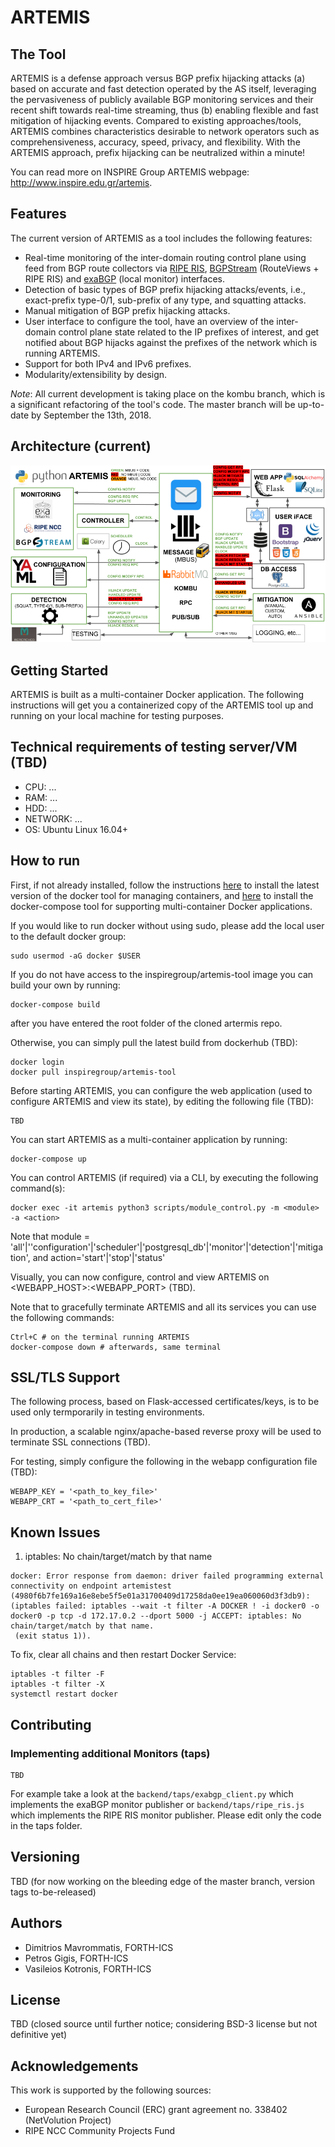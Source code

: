 # ARTEMIS

## The Tool

ARTEMIS is a defense approach versus BGP prefix hijacking attacks (a) based on accurate and fast detection operated by the AS itself, leveraging the pervasiveness of publicly available BGP monitoring services and their recent shift towards real-time streaming, thus (b) enabling flexible and fast mitigation of hijacking events. Compared to existing approaches/tools, ARTEMIS combines characteristics desirable to network operators such as comprehensiveness, accuracy, speed, privacy, and flexibility. With the ARTEMIS approach, prefix hijacking can be neutralized within a minute!

You can read more on INSPIRE Group ARTEMIS webpage: http://www.inspire.edu.gr/artemis.

## Features

The current version of ARTEMIS as a tool includes the following features:

* Real-time monitoring of the inter-domain routing control plane using feed from BGP route collectors via [RIPE RIS](http://stream-dev.ris.ripe.net/demo), [BGPStream](https://bgpstream.caida.org/) (RouteViews + RIPE RIS) and [exaBGP](https://github.com/Exa-Networks/exabgp) (local monitor) interfaces.
* Detection of basic types of BGP prefix hijacking attacks/events, i.e., exact-prefix type-0/1, sub-prefix of any type, and squatting attacks.
* Manual mitigation of BGP prefix hijacking attacks.
* User interface to configure the tool, have an overview of the inter-domain control plane state related to the IP prefixes of interest, and get notified about BGP hijacks against the prefixes of the network which is running ARTEMIS.
* Support for both IPv4 and IPv6 prefixes.
* Modularity/extensibility by design.

*Note*: All current development is taking place on the kombu branch, which is a significant refactoring of the tool's code. The master branch will be up-to-date by September the 13th, 2018.

## Architecture (current)

![Architecture](docs/images/modular_artemis_arch.png)

## Getting Started

ARTEMIS is built as a multi-container Docker application. The following instructions will get you a containerized copy of the ARTEMIS tool up and running on your local machine for testing purposes.

## Technical requirements of testing server/VM (TBD)

* CPU: ...
* RAM: ...
* HDD: ...
* NETWORK: ...
* OS: Ubuntu Linux 16.04+

## How to run

First, if not already installed, follow the instructions [here](https://docs.docker.com/install/linux/docker-ce/ubuntu/#install-docker-ce) to install the latest version of 
the docker tool for managing containers, and [here](https://docs.docker.com/compose/install/#install-compose) to install the docker-compose tool for supporting multi-container Docker applications.

If you would like to run docker without using sudo, please add the local user to the default docker group:
```
sudo usermod -aG docker $USER
```

If you do not have access to the inspiregroup/artemis-tool image you can build your own by running:

```
docker-compose build
```
after you have entered the root folder of the cloned artermis repo.

Otherwise, you can simply pull the latest build from dockerhub (TBD):
```
docker login
docker pull inspiregroup/artemis-tool
```

Before starting ARTEMIS, you can configure the web application (used to configure ARTEMIS and view its state), by editing the following file (TBD):
```
TBD
```

You can start ARTEMIS as a multi-container application by running:
```
docker-compose up
```

You can control ARTEMIS (if required) via a CLI, by executing the following command(s):
```
docker exec -it artemis python3 scripts/module_control.py -m <module> -a <action>
```
Note that module = 'all'|''configuration'|'scheduler'|'postgresql_db'|'monitor'|'detection'|'mitigation', and action='start'|'stop'|'status'

Visually, you can now configure, control and view ARTEMIS on <WEBAPP_HOST>:<WEBAPP_PORT> (TBD).

Note that to gracefully terminate ARTEMIS and all its services you can use the following commands:

```
Ctrl+C # on the terminal running ARTEMIS
docker-compose down # afterwards, same terminal
```

## SSL/TLS Support

The following process, based on Flask-accessed certificates/keys, is to be used only termporarily in testing environments.

In production, a scalable nginx/apache-based reverse proxy will be used to terminate SSL connections (TBD).

For testing, simply configure the following in the webapp configuration file (TBD):
```
WEBAPP_KEY = '<path_to_key_file>'
WEBAPP_CRT = '<path_to_cert_file>'
```

## Known Issues

1. iptables: No chain/target/match by that name
```
docker: Error response from daemon: driver failed programming external connectivity on endpoint artemistest (4980f6b7fe169a16e8ebe5f5e01a31700409d17258da0ee19ea060060d3f3db9):  (iptables failed: iptables --wait -t filter -A DOCKER ! -i docker0 -o docker0 -p tcp -d 172.17.0.2 --dport 5000 -j ACCEPT: iptables: No chain/target/match by that name.
 (exit status 1)).
```

To fix, clear all chains and then restart Docker Service:
```
iptables -t filter -F
iptables -t filter -X
systemctl restart docker
```

## Contributing

### Implementing additional Monitors (taps)
```
TBD
```

For example take a look at the `backend/taps/exabgp_client.py` which implements the exaBGP monitor publisher or `backend/taps/ripe_ris.js` which implements the RIPE RIS monitor publisher. Please edit only the code in the taps folder.

## Versioning
TBD (for now working on the bleeding edge of the master branch, version tags to-be-released)

## Authors
* Dimitrios Mavrommatis, FORTH-ICS
* Petros Gigis, FORTH-ICS
* Vasileios Kotronis, FORTH-ICS

## License
TBD (closed source until further notice; considering BSD-3 license but not definitive yet)

## Acknowledgements
This work is supported by the following sources:
* European Research Council (ERC) grant agreement no. 338402 (NetVolution Project)
* RIPE NCC Community Projects Fund
